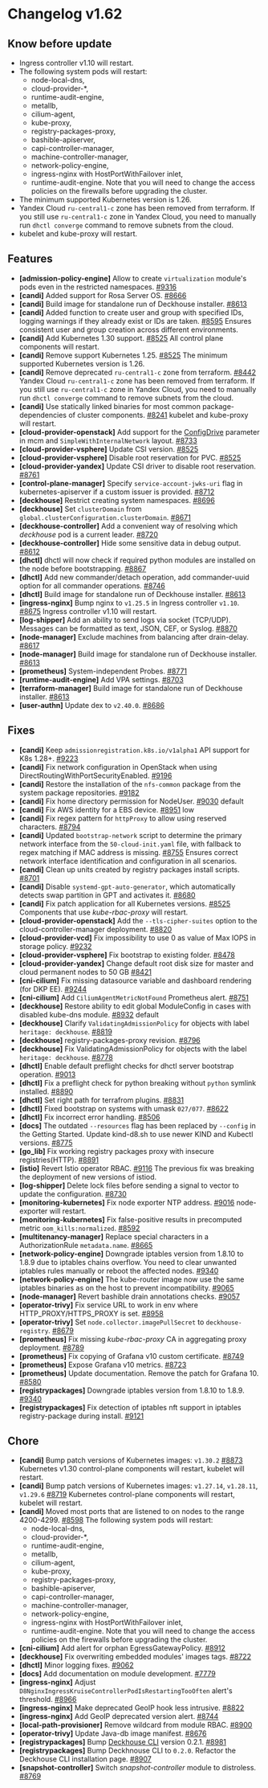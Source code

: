 # Changelog v1.62

## Know before update


 - Ingress controller v1.10 will restart.
 - The following system pods will restart:
    * node-local-dns,
    * cloud-provider-*,
    * runtime-audit-engine,
    * metallb,
    * cilium-agent,
    * kube-proxy,
    * registry-packages-proxy,
    * bashible-apiserver,
    * capi-controller-manager,
    * machine-controller-manager,
    * network-policy-engine,
    * ingress-nginx with HostPortWithFailover inlet,
    * runtime-audit-engine.
    Note that you will need to change the access policies on the firewalls before upgrading the cluster.
 - The minimum supported Kubernetes version is 1.26.
 - Yandex Cloud `ru-central1-c` zone has been removed from terraform. If you still use `ru-central1-c` zone in Yandex Cloud, you need to manually run `dhctl converge` command to remove subnets from the cloud.
 - kubelet and kube-proxy will restart.

## Features


 - **[admission-policy-engine]** Allow to create `virtualization` module's pods even in the restricted namespaces. [#9316](https://github.com/deckhouse/deckhouse/pull/9316)
 - **[candi]** Added support for Rosa Server OS. [#8666](https://github.com/deckhouse/deckhouse/pull/8666)
 - **[candi]** Build image for standalone run of Deckhouse installer. [#8613](https://github.com/deckhouse/deckhouse/pull/8613)
 - **[candi]** Added function to create user and group with specified IDs, logging warnings if they already exist or IDs are taken. [#8595](https://github.com/deckhouse/deckhouse/pull/8595)
    Ensures consistent user and group creation across different environments.
 - **[candi]** Add Kubernetes 1.30 support. [#8525](https://github.com/deckhouse/deckhouse/pull/8525)
    All control plane components will restart.
 - **[candi]** Remove support Kubernetes 1.25. [#8525](https://github.com/deckhouse/deckhouse/pull/8525)
    The minimum supported Kubernetes version is 1.26.
 - **[candi]** Remove deprecated `ru-central1-c` zone from terraform. [#8442](https://github.com/deckhouse/deckhouse/pull/8442)
    Yandex Cloud `ru-central1-c` zone has been removed from terraform. If you still use `ru-central1-c` zone in Yandex Cloud, you need to manually run `dhctl converge` command to remove subnets from the cloud.
 - **[candi]** Use statically linked binaries for most common package-dependencies of cluster components. [#8241](https://github.com/deckhouse/deckhouse/pull/8241)
    kubelet and kube-proxy will restart.
 - **[cloud-provider-openstack]** Add support for the [ConfigDrive](https://deckhouse.io/documentation/v1.62/modules/030-cloud-provider-openstack/cluster_configuration.html#openstackclusterconfiguration-nodegroups-instanceclass-configdrive) parameter in mcm and `SimpleWithInternalNetwork` layout. [#8733](https://github.com/deckhouse/deckhouse/pull/8733)
 - **[cloud-provider-vsphere]** Update CSI version. [#8525](https://github.com/deckhouse/deckhouse/pull/8525)
 - **[cloud-provider-vsphere]** Disable root reservation for PVC. [#8525](https://github.com/deckhouse/deckhouse/pull/8525)
 - **[cloud-provider-yandex]** Update CSI driver to disable root reservation. [#8761](https://github.com/deckhouse/deckhouse/pull/8761)
 - **[control-plane-manager]** Specify `service-account-jwks-uri` flag in kubernetes-apiserver if a custom issuer is provided. [#8712](https://github.com/deckhouse/deckhouse/pull/8712)
 - **[deckhouse]** Restrict creating system namespaces. [#8696](https://github.com/deckhouse/deckhouse/pull/8696)
 - **[deckhouse]** Set `clusterDomain` from `global.clusterConfiguration.clusterDomain`. [#8671](https://github.com/deckhouse/deckhouse/pull/8671)
 - **[deckhouse-controller]** Add a convenient way of resolving which _deckhouse_ pod is a current leader. [#8720](https://github.com/deckhouse/deckhouse/pull/8720)
 - **[deckhouse-controller]** Hide some sensitive data in debug output. [#8612](https://github.com/deckhouse/deckhouse/pull/8612)
 - **[dhctl]** dhctl will now check if required python modules are installed on the node before bootstrapping. [#8867](https://github.com/deckhouse/deckhouse/pull/8867)
 - **[dhctl]** Add new commander/detach operation, add commander-uuid option for all commander operations. [#8746](https://github.com/deckhouse/deckhouse/pull/8746)
 - **[dhctl]** Build image for standalone run of Deckhouse installer. [#8613](https://github.com/deckhouse/deckhouse/pull/8613)
 - **[ingress-nginx]** Bump nginx to `v1.25.5` in Ingress controller `v1.10`. [#8675](https://github.com/deckhouse/deckhouse/pull/8675)
    Ingress controller v1.10 will restart.
 - **[log-shipper]** Add an ability to send logs via socket (TCP/UDP). 
    Messages can be formatted as text, JSON, CEF, or Syslog. [#8870](https://github.com/deckhouse/deckhouse/pull/8870)
 - **[node-manager]** Exclude machines from balancing after drain-delay. [#8617](https://github.com/deckhouse/deckhouse/pull/8617)
 - **[node-manager]** Build image for standalone run of Deckhouse installer. [#8613](https://github.com/deckhouse/deckhouse/pull/8613)
 - **[prometheus]** System-independent Probes. [#8771](https://github.com/deckhouse/deckhouse/pull/8771)
 - **[runtime-audit-engine]** Add VPA settings. [#8703](https://github.com/deckhouse/deckhouse/pull/8703)
 - **[terraform-manager]** Build image for standalone run of Deckhouse installer. [#8613](https://github.com/deckhouse/deckhouse/pull/8613)
 - **[user-authn]** Update dex to `v2.40.0`. [#8686](https://github.com/deckhouse/deckhouse/pull/8686)

## Fixes


 - **[candi]** Keep `admissionregistration.k8s.io/v1alpha1` API support for K8s 1.28+. [#9223](https://github.com/deckhouse/deckhouse/pull/9223)
 - **[candi]** Fix network configuration in OpenStack when using DirectRoutingWithPortSecurityEnabled. [#9196](https://github.com/deckhouse/deckhouse/pull/9196)
 - **[candi]** Restore the installation of the `nfs-common` package from the system package repositories. [#9182](https://github.com/deckhouse/deckhouse/pull/9182)
 - **[candi]** Fix home directory permission for NodeUser. [#9030](https://github.com/deckhouse/deckhouse/pull/9030)
    default
 - **[candi]** Fix AWS identity for a EBS device. [#8951](https://github.com/deckhouse/deckhouse/pull/8951)
    low
 - **[candi]** Fix regex pattern for `httpProxy` to allow using reserved characters. [#8794](https://github.com/deckhouse/deckhouse/pull/8794)
 - **[candi]** Updated  `bootstrap-network` script to determine the primary network interface from the `50-cloud-init.yaml` file, with fallback to regex matching if MAC address is missing. [#8755](https://github.com/deckhouse/deckhouse/pull/8755)
    Ensures correct network interface identification and configuration in all scenarios.
 - **[candi]** Clean up units created by registry packages install scripts. [#8701](https://github.com/deckhouse/deckhouse/pull/8701)
 - **[candi]** Disable `systemd-gpt-auto-generator`, which automatically detects swap partition in GPT and activates it. [#8680](https://github.com/deckhouse/deckhouse/pull/8680)
 - **[candi]** Fix patch application for all Kubernetes versions. [#8525](https://github.com/deckhouse/deckhouse/pull/8525)
    Components that use _kube-rbac-proxy_ will restart.
 - **[cloud-provider-openstack]** Add the `--tls-cipher-suites` option to the cloud-controller-manager deployment. [#8820](https://github.com/deckhouse/deckhouse/pull/8820)
 - **[cloud-provider-vcd]** Fix impossibility to use 0 as value of Max IOPS in storage policy. [#9232](https://github.com/deckhouse/deckhouse/pull/9232)
 - **[cloud-provider-vsphere]** Fix bootstrap to existing folder. [#8478](https://github.com/deckhouse/deckhouse/pull/8478)
 - **[cloud-provider-yandex]** Change default root disk size for master and cloud permanent nodes to 50 GB [#8421](https://github.com/deckhouse/deckhouse/pull/8421)
 - **[cni-cilium]** Fix missing datasource variable and dashboard rendering (for DKP EE). [#9244](https://github.com/deckhouse/deckhouse/pull/9244)
 - **[cni-cilium]** Add `CiliumAgentMetricNotFound` Prometheus alert. [#8751](https://github.com/deckhouse/deckhouse/pull/8751)
 - **[deckhouse]** Restore ability to edit global ModuleConfig in cases with disabled kube-dns module. [#8932](https://github.com/deckhouse/deckhouse/pull/8932)
    default
 - **[deckhouse]** Clarify `ValidatingAdmissionPolicy` for objects with label `heritage: deckhouse`. [#8819](https://github.com/deckhouse/deckhouse/pull/8819)
 - **[deckhouse]** registry-packages-proxy revision. [#8796](https://github.com/deckhouse/deckhouse/pull/8796)
 - **[deckhouse]** Fix ValidatingAdmissionPolicy for objects with the label `heritage: deckhouse`. [#8778](https://github.com/deckhouse/deckhouse/pull/8778)
 - **[dhctl]** Enable default preflight checks for dhctl server bootstrap operation. [#9013](https://github.com/deckhouse/deckhouse/pull/9013)
 - **[dhctl]** Fix a preflight check for python breaking without `python` symlink installed. [#8890](https://github.com/deckhouse/deckhouse/pull/8890)
 - **[dhctl]** Set right path for terrafrom plugins. [#8831](https://github.com/deckhouse/deckhouse/pull/8831)
 - **[dhctl]** Fixed bootstrap on systems with umask `027/077`. [#8622](https://github.com/deckhouse/deckhouse/pull/8622)
 - **[dhctl]** Fix incorrect error handling. [#8506](https://github.com/deckhouse/deckhouse/pull/8506)
 - **[docs]** The outdated `--resources` flag has been replaced by `--config` in the Getting Started. Update kind-d8.sh to use newer KIND and Kubectl versions. [#8775](https://github.com/deckhouse/deckhouse/pull/8775)
 - **[go_lib]** Fix working registry packages proxy with insecure registries(HTTP). [#8891](https://github.com/deckhouse/deckhouse/pull/8891)
 - **[istio]** Revert Istio operator RBAC. [#9116](https://github.com/deckhouse/deckhouse/pull/9116)
    The previous fix was breaking the deployment of new versions of istiod.
 - **[log-shipper]** Delete lock files before sending a signal to vector to update the configuration. [#8730](https://github.com/deckhouse/deckhouse/pull/8730)
 - **[monitoring-kubernetes]** Fix node exporter NTP address. [#9016](https://github.com/deckhouse/deckhouse/pull/9016)
    node-exporter will restart.
 - **[monitoring-kubernetes]** Fix false-positive results in precomputed metric `oom_kills:normalized`. [#8592](https://github.com/deckhouse/deckhouse/pull/8592)
 - **[multitenancy-manager]** Replace special characters in a AuthorizationRule `metadata.name`. [#8665](https://github.com/deckhouse/deckhouse/pull/8665)
 - **[network-policy-engine]** Downgrade iptables version from 1.8.10 to 1.8.9 due to iptables chains overflow. You need to clear unwanted iptables rules manually or reboot the affected nodes. [#9340](https://github.com/deckhouse/deckhouse/pull/9340)
 - **[network-policy-engine]** The kube-router image now use the same iptables binaries as on the host to prevent incompatibility. [#9065](https://github.com/deckhouse/deckhouse/pull/9065)
 - **[node-manager]** Revert bashible drain annotations checks. [#9057](https://github.com/deckhouse/deckhouse/pull/9057)
 - **[operator-trivy]** Fix service URL to work in env where HTTP_PROXY/HTTPS_PROXY is set. [#8958](https://github.com/deckhouse/deckhouse/pull/8958)
 - **[operator-trivy]** Set `node.collector.imagePullSecret` to `deckhouse-registry`. [#8679](https://github.com/deckhouse/deckhouse/pull/8679)
 - **[prometheus]** Fix missing _kube-rbac-proxy_ CA in aggregating proxy deployment. [#8789](https://github.com/deckhouse/deckhouse/pull/8789)
 - **[prometheus]** Fix copying of Grafana v10 custom certificate. [#8749](https://github.com/deckhouse/deckhouse/pull/8749)
 - **[prometheus]** Expose Grafana v10 metrics. [#8723](https://github.com/deckhouse/deckhouse/pull/8723)
 - **[prometheus]** Update documentation. Remove the patch for Grafana 10. [#8580](https://github.com/deckhouse/deckhouse/pull/8580)
 - **[registrypackages]** Downgrade iptables version from 1.8.10 to 1.8.9. [#9340](https://github.com/deckhouse/deckhouse/pull/9340)
 - **[registrypackages]** Fix detection of iptables nft support in iptables registry-package during install. [#9121](https://github.com/deckhouse/deckhouse/pull/9121)

## Chore


 - **[candi]** Bump patch versions of Kubernetes images: `v1.30.2` [#8873](https://github.com/deckhouse/deckhouse/pull/8873)
    Kubernetes v1.30 control-plane components will restart, kubelet will restart.
 - **[candi]** Bump patch versions of Kubernetes images: `v1.27.14`, `v1.28.11`, `v1.29.6` [#8719](https://github.com/deckhouse/deckhouse/pull/8719)
    Kubernetes control-plane components will restart, kubelet will restart.
 - **[candi]** Moved most ports that are listened to on nodes to the range 4200-4299. [#8598](https://github.com/deckhouse/deckhouse/pull/8598)
    The following system pods will restart:
    * node-local-dns,
    * cloud-provider-*,
    * runtime-audit-engine,
    * metallb,
    * cilium-agent,
    * kube-proxy,
    * registry-packages-proxy,
    * bashible-apiserver,
    * capi-controller-manager,
    * machine-controller-manager,
    * network-policy-engine,
    * ingress-nginx with HostPortWithFailover inlet,
    * runtime-audit-engine.
    Note that you will need to change the access policies on the firewalls before upgrading the cluster.
 - **[cni-cilium]** Add alert for orphan EgressGatewayPolicy. [#8912](https://github.com/deckhouse/deckhouse/pull/8912)
 - **[deckhouse]** Fix overwriting embedded modules' images tags. [#8722](https://github.com/deckhouse/deckhouse/pull/8722)
 - **[dhctl]** Minor logging fixes. [#9062](https://github.com/deckhouse/deckhouse/pull/9062)
 - **[docs]** Add documentation on module development. [#7779](https://github.com/deckhouse/deckhouse/pull/7779)
 - **[ingress-nginx]** Adjust `D8NginxIngressKruiseControllerPodIsRestartingTooOften` alert's threshold. [#8966](https://github.com/deckhouse/deckhouse/pull/8966)
 - **[ingress-nginx]** Make deprecated GeoIP hook less intrusive. [#8822](https://github.com/deckhouse/deckhouse/pull/8822)
 - **[ingress-nginx]** Add GeoIP deprecated version alert. [#8744](https://github.com/deckhouse/deckhouse/pull/8744)
 - **[local-path-provisioner]** Remove wildcard from module RBAC. [#8900](https://github.com/deckhouse/deckhouse/pull/8900)
 - **[operator-trivy]** Update Java-db image manifest. [#8676](https://github.com/deckhouse/deckhouse/pull/8676)
 - **[registrypackages]** Bump [Deckhouse CLI](https://deckhouse.io/documentation/v1.62/deckhouse-cli/) version 0.2.1. [#8981](https://github.com/deckhouse/deckhouse/pull/8981)
 - **[registrypackages]** Bump Deckhnouse CLI to `0.2.0`. Refactor the Deckhouse CLI installation page. [#8907](https://github.com/deckhouse/deckhouse/pull/8907)
 - **[snapshot-controller]** Switch _snapshot-controller_ module to distroless. [#8769](https://github.com/deckhouse/deckhouse/pull/8769)

